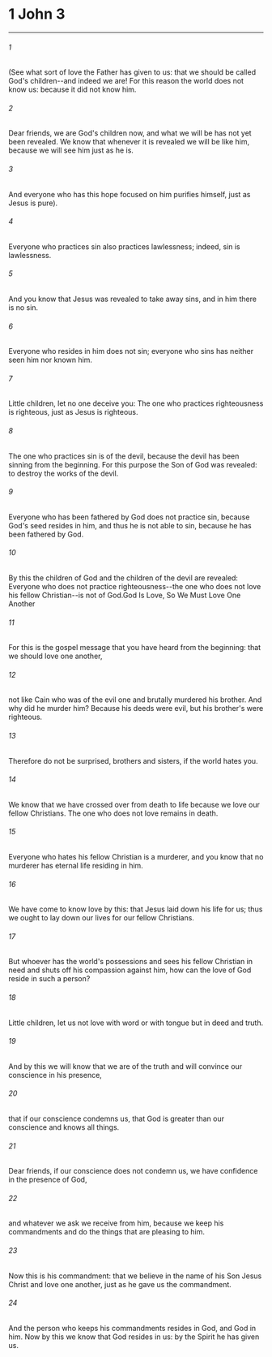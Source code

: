 # 1 John 3
***



###### 1 
(See what sort of love the Father has given to us: that we should be called God's children--and indeed we are! For this reason the world does not know us: because it did not know him. 

###### 2 
Dear friends, we are God's children now, and what we will be has not yet been revealed. We know that whenever it is revealed we will be like him, because we will see him just as he is. 

###### 3 
And everyone who has this hope focused on him purifies himself, just as Jesus is pure). 

###### 4 
Everyone who practices sin also practices lawlessness; indeed, sin is lawlessness. 

###### 5 
And you know that Jesus was revealed to take away sins, and in him there is no sin. 

###### 6 
Everyone who resides in him does not sin; everyone who sins has neither seen him nor known him. 

###### 7 
Little children, let no one deceive you: The one who practices righteousness is righteous, just as Jesus is righteous. 

###### 8 
The one who practices sin is of the devil, because the devil has been sinning from the beginning. For this purpose the Son of God was revealed: to destroy the works of the devil. 

###### 9 
Everyone who has been fathered by God does not practice sin, because God's seed resides in him, and thus he is not able to sin, because he has been fathered by God. 

###### 10 
By this the children of God and the children of the devil are revealed: Everyone who does not practice righteousness--the one who does not love his fellow Christian--is not of God.God Is Love, So We Must Love One Another 

###### 11 
For this is the gospel message that you have heard from the beginning: that we should love one another, 

###### 12 
not like Cain who was of the evil one and brutally murdered his brother. And why did he murder him? Because his deeds were evil, but his brother's were righteous. 

###### 13 
Therefore do not be surprised, brothers and sisters, if the world hates you. 

###### 14 
We know that we have crossed over from death to life because we love our fellow Christians. The one who does not love remains in death. 

###### 15 
Everyone who hates his fellow Christian is a murderer, and you know that no murderer has eternal life residing in him. 

###### 16 
We have come to know love by this: that Jesus laid down his life for us; thus we ought to lay down our lives for our fellow Christians. 

###### 17 
But whoever has the world's possessions and sees his fellow Christian in need and shuts off his compassion against him, how can the love of God reside in such a person? 

###### 18 
Little children, let us not love with word or with tongue but in deed and truth. 

###### 19 
And by this we will know that we are of the truth and will convince our conscience in his presence, 

###### 20 
that if our conscience condemns us, that God is greater than our conscience and knows all things. 

###### 21 
Dear friends, if our conscience does not condemn us, we have confidence in the presence of God, 

###### 22 
and whatever we ask we receive from him, because we keep his commandments and do the things that are pleasing to him. 

###### 23 
Now this is his commandment: that we believe in the name of his Son Jesus Christ and love one another, just as he gave us the commandment. 

###### 24 
And the person who keeps his commandments resides in God, and God in him. Now by this we know that God resides in us: by the Spirit he has given us.
